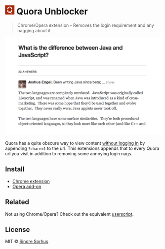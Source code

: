# <img src="icon.png" width="30"> Quora Unblocker

> Chrome/Opera extension - Removes the login requirement and any nagging about it

![](screenshot.png)

Quora has a quite obscure way to view content [without logging in](http://blog.quora.com/Making-Sharing-Better) by appending `?share=1` to the url. This extensions appends that to every Quora url you visit in addition to removing some annoying login nags.


## Install

* [Chrome extension](https://chrome.google.com/webstore/detail/quora-unblocker/pcjnlebeogfamlbeloiccdidgmaeojhe)
* [Opera add-on](https://addons.opera.com/en/extensions/details/quora-unblocker/)

## Related

Not using Chrome/Opera? Check out the equivalent [userscript](https://github.com/sindresorhus/quora-unblocker-userscript).


## License

MIT © [Sindre Sorhus](http://sindresorhus.com)
